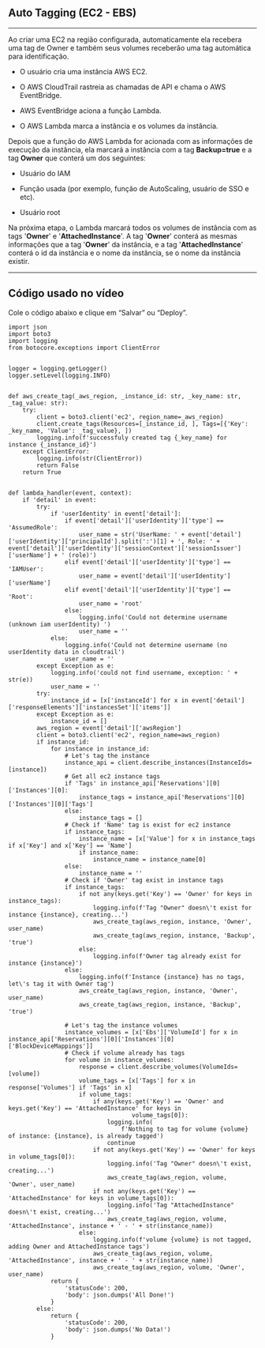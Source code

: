 ## Auto Tagging (EC2 - EBS)
---

Ao criar uma EC2 na região configurada, automaticamente ela recebera uma tag de Owner e também seus volumes receberão uma tag automática para identificação.

  

- O usuário cria uma instância AWS EC2.
    
- O AWS CloudTrail rastreia as chamadas de API e chama o AWS EventBridge.
    
- AWS EventBridge aciona a função Lambda.
    
- O AWS Lambda marca a instância e os volumes da instância.



Depois que a função do AWS Lambda for acionada com as informações de execução da instância, ela marcará a instância com a tag **Backup=true** e a tag **Owner** que conterá um dos seguintes:

  

- Usuário do IAM
    
- Função usada (por exemplo, função de AutoScaling, usuário de SSO e etc).
    
- Usuário root

  

Na próxima etapa, o Lambda marcará todos os volumes de instância com as tags '**Owner**' e '**AttachedInstance**'. A tag '**Owner**' conterá as mesmas informações que a tag '**Owner**' da instância, e a tag '**AttachedInstance**' conterá o id da instância e o nome da instância, se o nome da instância existir.

  

---

## **Código usado no vídeo**



Cole o código abaixo e clique em “Salvar” ou “Deploy”.


```
import json
import boto3
import logging
from botocore.exceptions import ClientError


logger = logging.getLogger()
logger.setLevel(logging.INFO)


def aws_create_tag(_aws_region, _instance_id: str, _key_name: str, _tag_value: str):
    try:
        client = boto3.client('ec2', region_name=_aws_region)
        client.create_tags(Resources=[_instance_id, ], Tags=[{'Key': _key_name, 'Value': _tag_value}, ])
        logging.info(f'successfuly created tag {_key_name} for instance {_instance_id}')
    except ClientError:
        logging.info(str(ClientError))
        return False
    return True


def lambda_handler(event, context):
    if 'detail' in event:
        try:
            if 'userIdentity' in event['detail']:
                if event['detail']['userIdentity']['type'] == 'AssumedRole':
                    user_name = str('UserName: ' + event['detail']['userIdentity']['principalId'].split(':')[1] + ', Role: ' + event['detail']['userIdentity']['sessionContext']['sessionIssuer']['userName'] + ' (role)')
                elif event['detail']['userIdentity']['type'] == 'IAMUser':
                    user_name = event['detail']['userIdentity']['userName']
                elif event['detail']['userIdentity']['type'] == 'Root':
                    user_name = 'root'
                else:
                    logging.info('Could not determine username (unknown iam userIdentity) ')
                    user_name = ''
            else:
                logging.info('Could not determine username (no userIdentity data in cloudtrail')
                user_name = ''
        except Exception as e:
            logging.info('could not find username, exception: ' + str(e))
            user_name = ''
        try:
            instance_id = [x['instanceId'] for x in event['detail']['responseElements']['instancesSet']['items']]
        except Exception as e:
            instance_id = []
        aws_region = event['detail']['awsRegion']
        client = boto3.client('ec2', region_name=aws_region)
        if instance_id:
            for instance in instance_id:
                # Let's tag the instance
                instance_api = client.describe_instances(InstanceIds=[instance])
                # Get all ec2 instance tags
                if 'Tags' in instance_api['Reservations'][0]['Instances'][0]:
                    instance_tags = instance_api['Reservations'][0]['Instances'][0]['Tags']
                else:
                    instance_tags = []
                # Check if 'Name' tag is exist for ec2 instance
                if instance_tags:
                    instance_name = [x['Value'] for x in instance_tags if x['Key'] and x['Key'] == 'Name']
                    if instance_name:
                        instance_name = instance_name[0]
                else:
                    instance_name = ''
                # Check if 'Owner' tag exist in instance tags
                if instance_tags:
                    if not any(keys.get('Key') == 'Owner' for keys in instance_tags):
                        logging.info(f'Tag "Owner" doesn\'t exist for instance {instance}, creating...')
                        aws_create_tag(aws_region, instance, 'Owner', user_name)
                        aws_create_tag(aws_region, instance, 'Backup', 'true')
                    else:
                        logging.info(f'Owner tag already exist for instance {instance}')
                else:
                    logging.info(f'Instance {instance} has no tags, let\'s tag it with Owner tag')
                    aws_create_tag(aws_region, instance, 'Owner', user_name)
                    aws_create_tag(aws_region, instance, 'Backup', 'true')
        
                # Let's tag the instance volumes
                instance_volumes = [x['Ebs']['VolumeId'] for x in instance_api['Reservations'][0]['Instances'][0]['BlockDeviceMappings']]
                # Check if volume already has tags
                for volume in instance_volumes:
                    response = client.describe_volumes(VolumeIds=[volume])
                    volume_tags = [x['Tags'] for x in response['Volumes'] if 'Tags' in x]
                    if volume_tags:
                        if any(keys.get('Key') == 'Owner' and keys.get('Key') == 'AttachedInstance' for keys in
                                   volume_tags[0]):
                            logging.info(
                                f'Nothing to tag for volume {volume} of instance: {instance}, is already tagged')
                            continue
                        if not any(keys.get('Key') == 'Owner' for keys in volume_tags[0]):
                            logging.info('Tag "Owner" doesn\'t exist, creating...')
                            aws_create_tag(aws_region, volume, 'Owner', user_name)
                        if not any(keys.get('Key') == 'AttachedInstance' for keys in volume_tags[0]):
                            logging.info('Tag "AttachedInstance" doesn\'t exist, creating...')
                            aws_create_tag(aws_region, volume, 'AttachedInstance', instance + ' - ' + str(instance_name))
                    else:
                        logging.info(f'volume {volume} is not tagged, adding Owner and AttachedInstance tags')
                        aws_create_tag(aws_region, volume, 'AttachedInstance', instance + ' - ' + str(instance_name))
                        aws_create_tag(aws_region, volume, 'Owner', user_name)
            return {
                'statusCode': 200,
                'body': json.dumps('All Done!')
            }
        else:
            return {
                'statusCode': 200,
                'body': json.dumps('No Data!')
            }
```
